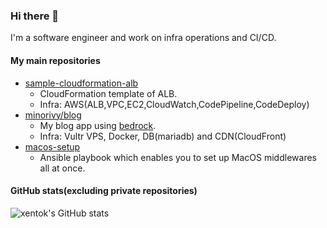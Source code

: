### Hi there 👋
I'm a software engineer and work on infra operations and CI/CD.

<!--
**xentok/xentok** is a ✨ _special_ ✨ repository because its `README.md` (this file) appears on your GitHub profile.

Here are some ideas to get you started:

- 🔭 I’m currently working on ...
- 🌱 I’m currently learning ...
- 👯 I’m looking to collaborate on ...
- 🤔 I’m looking for help with ...
- 💬 Ask me about ...
- 📫 How to reach me: ...
- 😄 Pronouns: ...
- ⚡ Fun fact: ...
-->

#### My main repositories

* [sample-cloudformation-alb](https://github.com/xentok/sample-cloudformation-alb)
  * CloudFormation template of ALB.
  * Infra: AWS(ALB,VPC,EC2,CloudWatch,CodePipeline,CodeDeploy)
* [minorivy/blog](https://github.com/minorivy/blog)
  * My blog app using [bedrock](https://roots.io/bedrock/).
  * Infra: Vultr VPS, Docker, DB(mariadb) and CDN(CloudFront)
* [macos-setup](https://github.com/xentok/macos-setup)
  * Ansible playbook which enables you to set up MacOS middlewares all at once.

#### GitHub stats(excluding private repositories)

![xentok's GitHub stats](https://github-readme-stats.vercel.app/api?username=xentok&theme=dark&show_icons=true&custom_title=xentok%27s+GitHub+stats)
